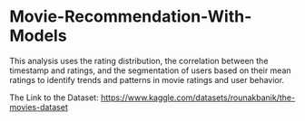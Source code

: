 # Movie-Recommendation-With-Models
This analysis uses the rating distribution, the correlation between the timestamp and ratings, and the segmentation of users based on their mean ratings to identify trends and patterns in movie ratings and user behavior.

The Link to the Dataset: https://www.kaggle.com/datasets/rounakbanik/the-movies-dataset
